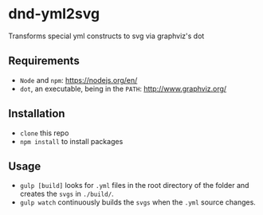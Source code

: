 # dnd-yml2svg
Transforms special yml constructs to svg via graphviz's dot


## Requirements
- `Node` and `npm`: https://nodejs.org/en/
- `dot`, an executable, being in the `PATH`: http://www.graphviz.org/

## Installation
- `clone` this repo
- `npm install` to install packages

## Usage


- `gulp [build]` looks for `.yml` files in the root directory of the folder and creates the `svgs` in `./build/`.
- `gulp watch` continuously builds the `svgs` when the `.yml` source changes.
